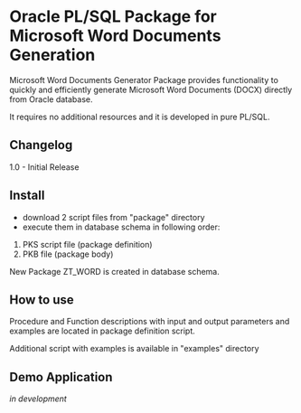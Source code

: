 # Oracle PL/SQL Package for Microsoft Word Documents Generation
Microsoft Word Documents Generator Package provides functionality to quickly and efficiently generate Microsoft Word Documents (DOCX) directly from Oracle database.

It requires no additional resources and it is developed in pure PL/SQL.

## Changelog
1.0 - Initial Release

## Install
- download 2 script files from "package" directory 
- execute them in database schema in following order:
1. PKS script file (package definition)
2. PKB file (package body)

New Package ZT_WORD is created in database schema.

## How to use
Procedure and Function descriptions with input and output parameters and examples are located in package definition script.

Additional script with examples is available in "examples" directory

## Demo Application
*in development*